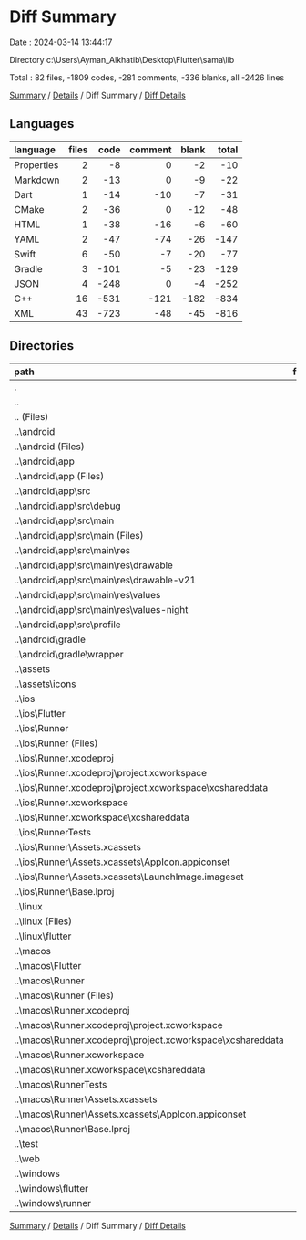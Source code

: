 # Diff Summary

Date : 2024-03-14 13:44:17

Directory c:\\Users\\Ayman_Alkhatib\\Desktop\\Flutter\\sama\\lib

Total : 82 files,  -1809 codes, -281 comments, -336 blanks, all -2426 lines

[Summary](results.md) / [Details](details.md) / Diff Summary / [Diff Details](diff-details.md)

## Languages
| language | files | code | comment | blank | total |
| :--- | ---: | ---: | ---: | ---: | ---: |
| Properties | 2 | -8 | 0 | -2 | -10 |
| Markdown | 2 | -13 | 0 | -9 | -22 |
| Dart | 1 | -14 | -10 | -7 | -31 |
| CMake | 2 | -36 | 0 | -12 | -48 |
| HTML | 1 | -38 | -16 | -6 | -60 |
| YAML | 2 | -47 | -74 | -26 | -147 |
| Swift | 6 | -50 | -7 | -20 | -77 |
| Gradle | 3 | -101 | -5 | -23 | -129 |
| JSON | 4 | -248 | 0 | -4 | -252 |
| C++ | 16 | -531 | -121 | -182 | -834 |
| XML | 43 | -723 | -48 | -45 | -816 |

## Directories
| path | files | code | comment | blank | total |
| :--- | ---: | ---: | ---: | ---: | ---: |
| . | 82 | -1,809 | -281 | -336 | -2,426 |
| .. | 82 | -1,809 | -281 | -336 | -2,426 |
| .. (Files) | 3 | -57 | -74 | -33 | -164 |
| ..\\android | 12 | -168 | -51 | -34 | -253 |
| ..\\android (Files) | 3 | -53 | 0 | -12 | -65 |
| ..\\android\\app | 8 | -110 | -51 | -21 | -182 |
| ..\\android\\app (Files) | 1 | -51 | -5 | -12 | -68 |
| ..\\android\\app\\src | 7 | -59 | -46 | -9 | -114 |
| ..\\android\\app\\src\\debug | 1 | -3 | -4 | -1 | -8 |
| ..\\android\\app\\src\\main | 5 | -53 | -38 | -7 | -98 |
| ..\\android\\app\\src\\main (Files) | 1 | -27 | -6 | -1 | -34 |
| ..\\android\\app\\src\\main\\res | 4 | -26 | -32 | -6 | -64 |
| ..\\android\\app\\src\\main\\res\\drawable | 1 | -4 | -7 | -2 | -13 |
| ..\\android\\app\\src\\main\\res\\drawable-v21 | 1 | -4 | -7 | -2 | -13 |
| ..\\android\\app\\src\\main\\res\\values | 1 | -9 | -9 | -1 | -19 |
| ..\\android\\app\\src\\main\\res\\values-night | 1 | -9 | -9 | -1 | -19 |
| ..\\android\\app\\src\\profile | 1 | -3 | -4 | -1 | -8 |
| ..\\android\\gradle | 1 | -5 | 0 | -1 | -6 |
| ..\\android\\gradle\\wrapper | 1 | -5 | 0 | -1 | -6 |
| ..\\assets | 26 | -121 | 0 | -26 | -147 |
| ..\\assets\\icons | 26 | -121 | 0 | -26 | -147 |
| ..\\ios | 12 | -320 | -4 | -17 | -341 |
| ..\\ios\\Flutter | 1 | -26 | 0 | -1 | -27 |
| ..\\ios\\Runner | 8 | -271 | -2 | -10 | -283 |
| ..\\ios\\Runner (Files) | 3 | -62 | 0 | -4 | -66 |
| ..\\ios\\Runner.xcodeproj | 1 | -8 | 0 | -1 | -9 |
| ..\\ios\\Runner.xcodeproj\\project.xcworkspace | 1 | -8 | 0 | -1 | -9 |
| ..\\ios\\Runner.xcodeproj\\project.xcworkspace\\xcshareddata | 1 | -8 | 0 | -1 | -9 |
| ..\\ios\\Runner.xcworkspace | 1 | -8 | 0 | -1 | -9 |
| ..\\ios\\Runner.xcworkspace\\xcshareddata | 1 | -8 | 0 | -1 | -9 |
| ..\\ios\\RunnerTests | 1 | -7 | -2 | -4 | -13 |
| ..\\ios\\Runner\\Assets.xcassets | 3 | -148 | 0 | -4 | -152 |
| ..\\ios\\Runner\\Assets.xcassets\\AppIcon.appiconset | 1 | -122 | 0 | -1 | -123 |
| ..\\ios\\Runner\\Assets.xcassets\\LaunchImage.imageset | 2 | -26 | 0 | -3 | -29 |
| ..\\ios\\Runner\\Base.lproj | 2 | -61 | -2 | -2 | -65 |
| ..\\linux | 6 | -112 | -27 | -44 | -183 |
| ..\\linux (Files) | 3 | -86 | -18 | -27 | -131 |
| ..\\linux\\flutter | 3 | -26 | -9 | -17 | -52 |
| ..\\macos | 9 | -490 | -5 | -19 | -514 |
| ..\\macos\\Flutter | 1 | -4 | -3 | -4 | -11 |
| ..\\macos\\Runner | 5 | -463 | 0 | -9 | -472 |
| ..\\macos\\Runner (Files) | 3 | -52 | 0 | -7 | -59 |
| ..\\macos\\Runner.xcodeproj | 1 | -8 | 0 | -1 | -9 |
| ..\\macos\\Runner.xcodeproj\\project.xcworkspace | 1 | -8 | 0 | -1 | -9 |
| ..\\macos\\Runner.xcodeproj\\project.xcworkspace\\xcshareddata | 1 | -8 | 0 | -1 | -9 |
| ..\\macos\\Runner.xcworkspace | 1 | -8 | 0 | -1 | -9 |
| ..\\macos\\Runner.xcworkspace\\xcshareddata | 1 | -8 | 0 | -1 | -9 |
| ..\\macos\\RunnerTests | 1 | -7 | -2 | -4 | -13 |
| ..\\macos\\Runner\\Assets.xcassets | 1 | -68 | 0 | -1 | -69 |
| ..\\macos\\Runner\\Assets.xcassets\\AppIcon.appiconset | 1 | -68 | 0 | -1 | -69 |
| ..\\macos\\Runner\\Base.lproj | 1 | -343 | 0 | -1 | -344 |
| ..\\test | 1 | -14 | -10 | -7 | -31 |
| ..\\web | 2 | -73 | -16 | -7 | -96 |
| ..\\windows | 11 | -454 | -94 | -149 | -697 |
| ..\\windows\\flutter | 3 | -26 | -9 | -17 | -52 |
| ..\\windows\\runner | 8 | -428 | -85 | -132 | -645 |

[Summary](results.md) / [Details](details.md) / Diff Summary / [Diff Details](diff-details.md)